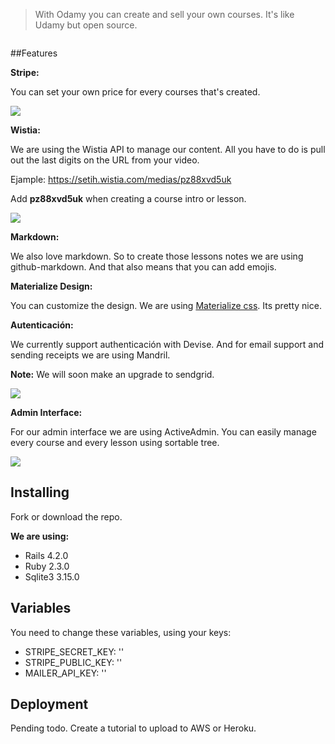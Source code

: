  > With Odamy you can create and sell your own courses. It's like Udamy but open source. 

<img src="https://camo.githubusercontent.com/fc9b2baa17a25296539edf26efe920652054a99e/687474703a2f2f692e696d6775722e636f6d2f547776565079642e706e67" alt="" data-canonical-src="https://i.imgur.com/TwvVPyd.png" style="max-width:100%;box-shadow: 0 15px 35px rgba(50, 50, 93, 0.1), 0 5px 15px rgba(0, 0, 0, 0.07);">


##Features

**Stripe:**

You can set your own price for every courses that's created. 

![](https://i.imgur.com/FJc4Whb.png?1)

**Wistia:** 

We are using the Wistia API to manage our content. All you have to do is pull out the last digits on the URL from your video. 

Ejample: https://setih.wistia.com/medias/pz88xvd5uk


Add **pz88xvd5uk** when creating a course intro or lesson. 


![](https://i.imgur.com/EElmXzU.png?1)

**Markdown:** 

We also love markdown. So to create those lessons notes we are using github-markdown. And that also means that you can add emojis. 


**Materialize Design:** 

You can customize the design. We are using [Materialize css](http://materializecss.com/). Its pretty nice.   


**Autenticación:** 

We currently support authenticación with Devise. And for email support and sending receipts we are using Mandril. 

**Note:** We will soon make an upgrade to sendgrid. 

![](https://i.imgur.com/BCH66zr.png)

**Admin Interface:**

For our admin interface we are using ActiveAdmin. You can easily manage every course and every lesson using sortable tree. 

![](https://i.imgur.com/Kd8qjfA.png)


## Installing 


Fork or download the repo. 


**We are using:** 


- Rails 4.2.0
- Ruby 2.3.0
- Sqlite3 3.15.0 


## Variables


You need to change these variables, using your keys: 


- STRIPE_SECRET_KEY: ''
- STRIPE_PUBLIC_KEY: ''
- MAILER_API_KEY: ''


## Deployment

Pending todo. Create a tutorial to upload to AWS or Heroku. 
